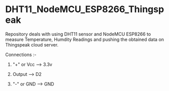 # DHT11_NodeMCU_ESP8266_Thingspeak
Repository deals with using DHT11 sensor and NodeMCU ESP8266 to measure Temperature, Humdity Readings and pushing the obtained data on Thingspeak cloud server.

Connections :-
          
 1. "+"  or  Vcc   -->    3.3v
   
 2.   Output   -->    D2
    
 3. "-"  or GND   -->   GND
